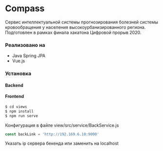 # Compass

Сервис интеллектуальной системы прогнозирования болезней системы кровообращения у населения высокоурбанизированного региона.
Подготовлен в рамках финала хакатона Цифровой прорыв 2020.

### Реализовано на
  - Java Spring JPA
  - Vue.js

### Установка

#### Backend
    
#### Frontend
```sh
$ cd views
$ npm install
$ npm run serve
```

Конфигурация в файле view/src/service/BackService.js

```js
const backLink = 'http://192.169.6.10:9000'
```
Указать ip сервера бекенда или заменить на localhost
